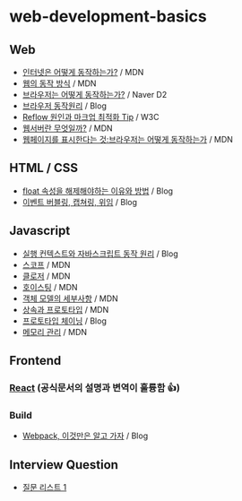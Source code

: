 # web-development-basics

## Web

- [인터넷은 어떻게 동작하는가?](https://wiki.developer.mozilla.org/ko/docs/Learn/Common_questions/How_does_the_Internet_work) / MDN
- [웹의 동작 방식](https://wiki.developer.mozilla.org/ko/docs/Learn/Getting_started_with_the_web/%EC%9B%B9%EC%9D%98_%EB%8F%99%EC%9E%91_%EB%B0%A9%EC%8B%9D) / MDN
- [브라우저는 어떻게 동작하는가?](https://d2.naver.com/helloworld/59361) / Naver D2
- [브라우저 동작원리](https://poiemaweb.com/js-browser) / Blog
- [Reflow 원인과 마크업 최적화 Tip](http://lists.w3.org/Archives/Public/public-html-ig-ko/2011Sep/att-0031/Reflow_____________________________Tip.pdf) / W3C
- [웹서버란 무엇일까?](https://wiki.developer.mozilla.org/ko/docs/Learn/Common_questions/What_is_a_web_server) / MDN
- [웹페이지를 표시한다는 것:브라우저는 어떻게 동작하는가](https://wiki.developer.mozilla.org/ko/docs/Web/Performance/%EB%B8%8C%EB%9D%BC%EC%9A%B0%EC%A0%80%EB%8A%94_%EC%96%B4%EB%96%BB%EA%B2%8C_%EB%8F%99%EC%9E%91%ED%95%98%EB%8A%94%EA%B0%80) / MDN 


## HTML / CSS

- [float 속성을 해제해야하는 이유와 방법](https://naradesign.github.io/article/float-clearing.html) / Blog
- [이벤트 버블링, 캡쳐링, 위임](https://joshua1988.github.io/web-development/javascript/event-propagation-delegation/) / Blog

## Javascript

- [실행 컨텍스트와 자바스크립트 동작 원리](https://poiemaweb.com/js-execution-context) / Blog
- [스코프](https://wiki.developer.mozilla.org/ko/docs/Glossary/%EC%8A%A4%EC%BD%94%ED%94%84) / MDN
- [클로저](https://developer.mozilla.org/ko/docs/Web/JavaScript/Guide/Closures) / MDN
- [호이스팅](https://wiki.developer.mozilla.org/ko/docs/Glossary/Hoisting) / MDN
- [객체 모델의 세부사항](https://wiki.developer.mozilla.org/ko/docs/Web/JavaScript/Guide/%EA%B0%9D%EC%B2%B4_%EB%AA%A8%EB%8D%B8%EC%9D%98_%EC%84%B8%EB%B6%80%EC%82%AC%ED%95%AD) / MDN
- [상속과 프로토타입](https://wiki.developer.mozilla.org/ko/docs/Web/JavaScript/Guide/Inheritance_and_the_prototype_chain) / MDN
- [프로토타입 체이닝](https://meetup.toast.com/posts/104) / Blog
- [메모리 관리](https://wiki.developer.mozilla.org/ko/docs/Web/JavaScript/Memory_Management) / MDN

## Frontend

### [React](https://ko.reactjs.org/docs/getting-started.html) (공식문서의 설명과 변역이 훌륭함 👍)

### Build
- [Webpack, 이것만은 알고 가자](https://velog.io/@sdong001/Webpack-%EC%9D%B4%EA%B2%83%EB%A7%8C%EC%9D%80-%EC%95%8C%EA%B3%A0-%EA%B0%80%EC%9E%90) / Blog

## Interview Question

- [질문 리스트 1](https://github.com/doong-jo/web-development-basics/wiki/%EC%A7%88%EB%AC%B8-%EB%A6%AC%EC%8A%A4%ED%8A%B8-1)





